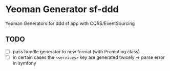 # Yeoman Generator sf-ddd

Yeoman Generators for ddd sf app with CQRS/EventSourcing

## TODO

- [ ] pass bundle generator to new format (with Prompting class)
- [ ] in certain cases the `<services>` key are generated twicely => parse error in symfony
